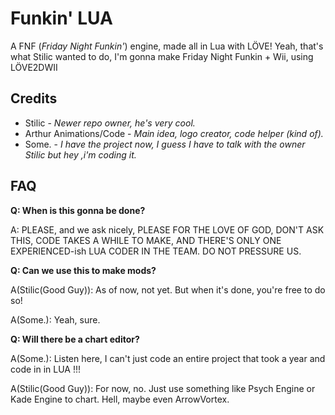 # Funkin' LUA

A FNF (_Friday Night Funkin'_) engine, made all in Lua with LÖVE!
Yeah, that's what Stilic wanted to do, I'm gonna make Friday Night Funkin + Wii, using LÖVE2DWII

## Credits

- Stilic - _Newer repo owner, he's very cool._
- Arthur Animations/Code - _Main idea, logo creator, code helper (kind of)._
- Some. - _I have the project now, I guess I have to talk with the owner Stilic but hey ,i'm coding it._

## FAQ

**Q: When is this gonna be done?**

A: PLEASE, and we ask nicely, PLEASE FOR THE LOVE OF GOD, DON'T ASK THIS, CODE TAKES A WHILE TO MAKE, AND THERE'S ONLY ONE EXPERIENCED-ish LUA CODER IN THE TEAM. DO NOT PRESSURE US.

**Q: Can we use this to make mods?**

A(Stilic(Good Guy)): As of now, not yet. But when it's done, you're free to do so!

A(Some.): Yeah, sure.

**Q: Will there be a chart editor?**

A(Some.): Listen here, I can't just code an entire project that took a year and code in in LUA !!!

A(Stilic(Good Guy)): For now, no. Just use something like Psych Engine or Kade Engine to chart. Hell, maybe even ArrowVortex.
